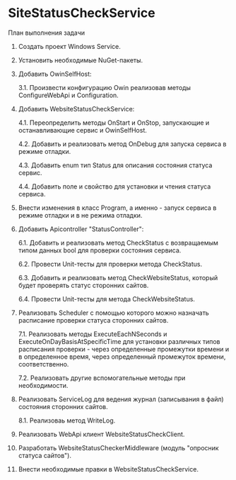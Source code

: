 # SiteStatusCheckService

План выполнения задачи

1. Создать проект Windows Service.
2. Установить необходимые NuGet-пакеты.
3. Добавить OwinSelfHost: 

   3.1. Произвести конфигурацию Owin реализовав методы ConfigureWebApi и Configuration.
   
4. Добавить WebsiteStatusCheckService:

   4.1. Переопределить методы OnStart и OnStop, запускающие и останавливающие сервис и OwinSelfHost.
 
   4.2. Добавить и реализовать метод OnDebug для запуска сервиса в режиме отладки.
 
   4.3. Добавить enum тип Status для описания состояния статуса сервис. 
 
   4.4. Добавить поле и свойство для установки и чтения статуса сервиса.
5. Внести изменения в класс Program, а именно - запуск сервиса в режиме отладки и в не режима отладки.
6. Добавить Apicontroller "StatusController":

   6.1. Добавить и реализовать метод CheckStatus с возвращаемым типом данных bool для проверки состояния сервиса.
 
   6.2. Провести Unit-тесты для проверки метода CheckStatus.
 
   6.3. Добавить и реализовать метод CheckWebsiteStatus, который будет проверять статус сторонних сайтов.
 
   6.4. Провести Unit-тесты для метода CheckWebsiteStatus.
7. Реализовать Scheduler с помощью которого можно назначать расписание проверки статуса сторонних сайтов.
 
   7.1. Реализовать методы ExecuteEachNSeconds и ExecuteOnDayBasisAtSpecificTime для установки различных типов расписания проверки - через определенные промежутки времени и в определенное время, через определенный промежуток времени, соответственно.
 
   7.2. Реализовать другие вспомогательные методы при необходимости.
8. Реализовать ServiceLog для ведения журнал (записывания в файл) состояния сторонних сайтов.
 
   8.1. Реализоваь метод WriteLog.
9. Реализовать WebApi клиент WebsiteStatusCheckClient.
10. Разработать WebsiteStatusCheckerMiddleware (модуль "опросник статуса сайтов").
11. Внести необходимые правки в WebsiteStatusCheckService.
 
